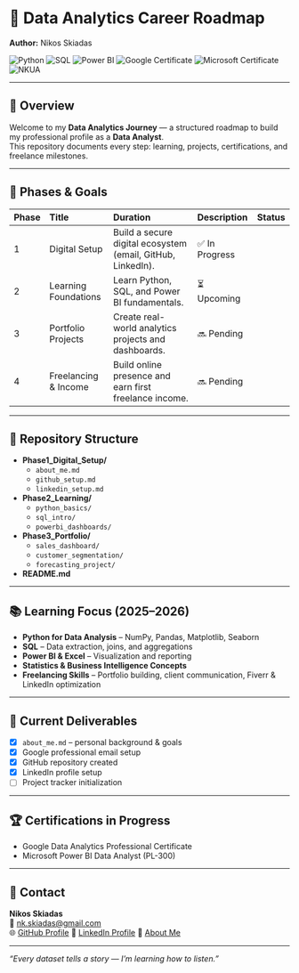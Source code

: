 # 🎯 Data Analytics Career Roadmap  
**Author:** Nikos Skiadas  

![Python](https://img.shields.io/badge/Python-3776AB?style=for-the-badge&logo=python&logoColor=white)
![SQL](https://img.shields.io/badge/SQL-003B57?style=for-the-badge&logo=database&logoColor=white)
![Power BI](https://img.shields.io/badge/Power%20BI-F2C811?style=for-the-badge&logo=powerbi&logoColor=black)
![Google Certificate](https://img.shields.io/badge/Google_Data_Analytics-In_Progress-4285F4?style=for-the-badge&logo=google&logoColor=white)
![Microsoft Certificate](https://img.shields.io/badge/Microsoft_PL--300-In_Progress-0078D4?style=for-the-badge&logo=microsoft&logoColor=white)
![NKUA](https://img.shields.io/badge/NKUA-Student-005EB8?style=for-the-badge&logo=university&logoColor=white)

---

## 🧠 Overview
Welcome to my **Data Analytics Journey** — a structured roadmap to build my professional profile as a **Data Analyst**.  
This repository documents every step: learning, projects, certifications, and freelance milestones.

---

## 📅 Phases & Goals

| Phase | Title | Duration | Description | Status |
|:------|:------|:----------|:-------------|:--------|
| 1 | Digital Setup | Build a secure digital ecosystem (email, GitHub, LinkedIn). | ✅ In Progress |
| 2 | Learning Foundations | Learn Python, SQL, and Power BI fundamentals. | ⏳ Upcoming |
| 3 | Portfolio Projects | Create real-world analytics projects and dashboards. | 🔜 Pending |
| 4 | Freelancing & Income | Build online presence and earn first freelance income. | 🔜 Pending |

---

## 🧱 Repository Structure

- **Phase1_Digital_Setup/**
  - `about_me.md`
  - `github_setup.md`
  - `linkedin_setup.md`
- **Phase2_Learning/**
  - `python_basics/`
  - `sql_intro/`
  - `powerbi_dashboards/`
- **Phase3_Portfolio/**
  - `sales_dashboard/`
  - `customer_segmentation/`
  - `forecasting_project/`
- **README.md**

---

## 📚 Learning Focus (2025–2026)

- **Python for Data Analysis** – NumPy, Pandas, Matplotlib, Seaborn  
- **SQL** – Data extraction, joins, and aggregations  
- **Power BI & Excel** – Visualization and reporting  
- **Statistics & Business Intelligence Concepts**  
- **Freelancing Skills** – Portfolio building, client communication, Fiverr & LinkedIn optimization  

---

## 🧩 Current Deliverables
- [x] `about_me.md` – personal background & goals  
- [x] Google professional email setup
- [x] GitHub repository created  
- [x] LinkedIn profile setup  
- [ ] Project tracker initialization  

---

## 🏆 Certifications in Progress
- Google Data Analytics Professional Certificate  
- Microsoft Power BI Data Analyst (PL-300)

---

## 💬 Contact
**Nikos Skiadas**  
📧 nk.skiadas@gmail.com  
🌐 [GitHub Profile](https://github.com/Nikos-Skiadas) 
💼 [LinkedIn Profile](https://www.linkedin.com/in/nkskiadas)
📄 [About Me](about_me.md)

---

*“Every dataset tells a story — I’m learning how to listen.”*
